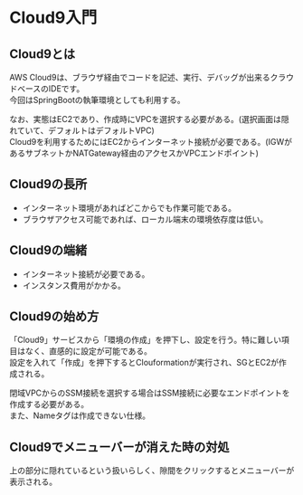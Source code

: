 # Cloud9入門
## Cloud9とは   
AWS Cloud9は、ブラウザ経由でコードを記述、実行、デバッグが出来るクラウドベースのIDEです。  
今回はSpringBootの執筆環境としても利用する。  

なお、実態はEC2であり、作成時にVPCを選択する必要がある。(選択画面は隠れていて、デフォルトはデフォルトVPC)  
Cloud9を利用するためにはEC2からインターネット接続が必要である。(IGWがあるサブネットかNATGateway経由のアクセスかVPCエンドポイント)   

## Cloud9の長所
* インターネット環境があればどこからでも作業可能である。  
* ブラウザアクセス可能であれば、ローカル端末の環境依存度は低い。

## Cloud9の端緒
* インターネット接続が必要である。
* インスタンス費用がかかる。

## Cloud9の始め方
「Cloud9」サービスから「環境の作成」を押下し、設定を行う。特に難しい項目はなく、直感的に設定が可能である。  
設定を入れて「作成」を押下するとClouformationが実行され、SGとEC2が作成される。  

閉域VPCからのSSM接続を選択する場合はSSM接続に必要なエンドポイントを作成する必要がある。  
また、Nameタグは作成できない仕様。  

## Cloud9でメニューバーが消えた時の対処
上の部分に隠れているという扱いらしく、隙間をクリックするとメニューバーが表示される。  
